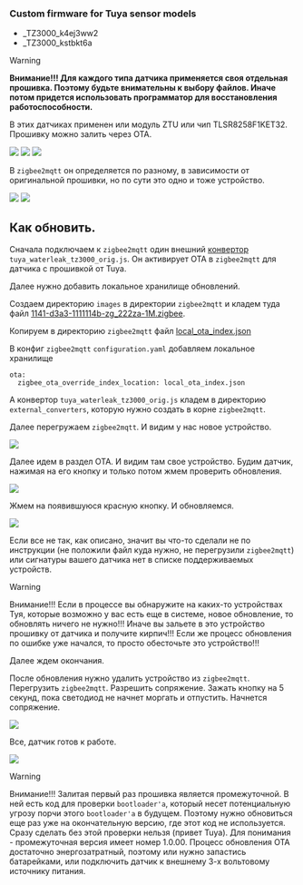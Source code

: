 ### Custom firmware for Tuya sensor models

- _TZ3000_k4ej3ww2
- _TZ3000_kstbkt6a

> [!WARNING]
> **Внимание!!! Для каждого типа датчика применяется своя отдельная прошивка. Поэтому будьте внимательны к выбору файлов. Иначе потом придется использовать программатор для восстановления работоспособности.**

В этих датчиках применен или модуль ZTU или чип TLSR8258F1KET32. Прошивку можно залить через ОТА.

<img src="doc/images/board1.jpg"/>

<img src="doc/images/board2.jpg"/>

<img src="doc/images/tlsr8258f1ket32.jpg"/>

В `zigbee2mqtt` он определяется по разному, в зависимости от оригинальной прошивки, но по сути это одно и тоже устройство.

<img src="doc/images/about_tz3000_k4ej3ww2_1m.jpg"/>

<img src="doc/images/about_tz3000_kstbkt6a_1m.jpg"/>

## Как обновить.

Сначала подключаем к `zigbee2mqtt` один внешний [конвертор](zigbee2mqtt) `tuya_waterleak_tz3000_orig.js`. Он активирует OTA в `zigbee2mqtt` для датчика с прошивкой от Tuya.

Далее нужно добавить локальное хранилище обновлений. 

Создаем директорию `images` в директории `zigbee2mqtt` и кладем туда файл [1141-d3a3-1111114b-zg_222za-1M.zigbee](bin/1141-d3a3-1111114b-zg_222za-1M.zigbee).

Копируем в директорию `zigbee2mqtt` файл [local_ota_index.json](zigbee2mqtt/local_ota_index.json)

В конфиг `zigbee2mqtt` `configuration.yaml` добавляем локальное хранилище

```
ota:
  zigbee_ota_override_index_location: local_ota_index.json
```

А конвертор `tuya_waterleak_tz3000_orig.js` кладем в директорию `external_converters`, которую нужно создать в корне `zigbee2mqtt`.

Далее перегружаем `zigbee2mqtt`. И видим у нас новое устройство.

<img src="doc/images/tuya_ready.jpg"/>

Далее идем в раздел OTA. И видим там свое устройство. Будим датчик, нажимая на его кнопку и только потом жмем проверить обновления.

<img src="doc/images/update.jpg"/>
	
Жмем на появившуюся красную кнопку. И обновляемся.

<img src="doc/images/update2.jpg"/>
	
Если все не так, как описано, значит вы что-то сделали не по инструкции (не положили файл куда нужно, не перегрузили `zigbee2mqtt`) или сигнатуры вашего датчика нет в списке поддерживаемых устройств.

> [!WARNING]
> Внимание!!! Если в процессе вы обнаружите на каких-то устройствах Туя, которые возможно у вас есть еще в системе, новое обновление, то обновлять ничего не нужно!!! Иначе вы зальете в это устройство прошивку от датчика и получите кирпич!!! Если же процесс обновления по ошибке уже начался, то просто обесточьте это устройство!!!

Далее ждем окончания.

После обновления нужно удалить устройство из `zigbee2mqtt`. Перегрузить `zigbee2mqtt`. Разрешить сопряжение. Зажать кнопку на 5 секунд, пока светодиод не начнет моргать и отпустить. Начнется сопряжение.

<img src="doc/images/joined.jpg"/>

Все, датчик готов к работе.

<img src="doc/images/about_zg_222za.jpg"/>

> [!WARNING]
> Внимание!!! Залитая первый раз прошивка является промежуточной. В ней есть код для проверки `bootloader'а`, который несет потенциальную угрозу порчи этого `bootloader'a` в будущем. Поэтому нужно обновиться еще раз уже на окончательную версию, где этот код не используется. Сразу сделать без этой проверки нельзя (привет Tuya). Для понимания - промежуточная версия имеет номер 1.0.00. Процесс обновления ОТА достаточно энергозатратный, поэтому или нужно запастись батарейками, или подключить датчик к внешнему 3-х вольтовому источнику питания.

